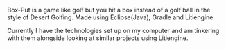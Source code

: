 Box-Put is a game like golf but you hit a box instead of a golf ball in the style of Desert Golfing. Made using Eclipse(Java), Gradle and Litiengine.

Currently I have the technologies set up on my computer and am tinkering with them alongside looking at similar projects using Litiengine.

